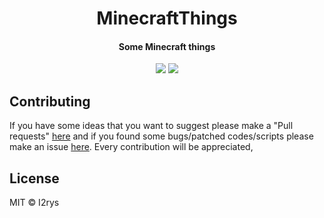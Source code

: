 

<h1 align="center">MinecraftThings</h1>
<h4 align="center">Some Minecraft things</h4>
<p align="center">
	<a href="https://github.com/I2rys/MinecraftThings/blob/main/LICENSE"><img src="https://img.shields.io/github/license/I2rys/MinecraftThings?style=flat-square"></img></a>
	<a href="https://github.com/I2rys/MinecraftThings/issues"><img src="https://img.shields.io/github/issues/I2rys/MinecraftThings.svg"></img></a>
</p>

## Contributing
If you have some ideas that you want to suggest please make a "Pull requests" [here](https://github.com/I2rys/MinecraftThings/pulls) and if you found some bugs/patched codes/scripts please make an issue [here](https://github.com/I2rys/MinecraftThings/issues). Every contribution will be appreciated,

## License
MIT © I2rys
